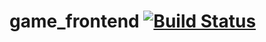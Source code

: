 # game_frontend [![Build Status](https://travis-ci.org/pryahin/game_frontend.svg?branch=master)](https://travis-ci.org/pryahin/game_frontend)
